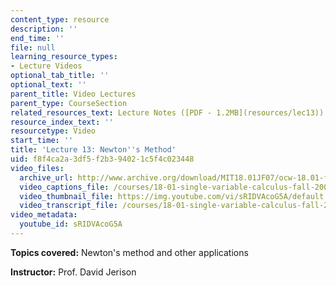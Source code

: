 ```yaml
---
content_type: resource
description: ''
end_time: ''
file: null
learning_resource_types:
- Lecture Videos
optional_tab_title: ''
optional_text: ''
parent_title: Video Lectures
parent_type: CourseSection
related_resources_text: Lecture Notes ([PDF - 1.2MB](resources/lec13))
resource_index_text: ''
resourcetype: Video
start_time: ''
title: 'Lecture 13: Newton''s Method'
uid: f8f4ca2a-3df5-f2b3-9402-1c5f4c023448
video_files:
  archive_url: http://www.archive.org/download/MIT18.01JF07/ocw-18.01-f07-lec13_300k.mp4
  video_captions_file: /courses/18-01-single-variable-calculus-fall-2006/be4a6b955ce35b7191afed626954d91e_sRIDVAcoG5A.vtt
  video_thumbnail_file: https://img.youtube.com/vi/sRIDVAcoG5A/default.jpg
  video_transcript_file: /courses/18-01-single-variable-calculus-fall-2006/be5a865648e8a9911a1d04ed3cb0418e_sRIDVAcoG5A.pdf
video_metadata:
  youtube_id: sRIDVAcoG5A
---
```


**Topics covered:** Newton's method and other applications

**Instructor:** Prof. David Jerison
